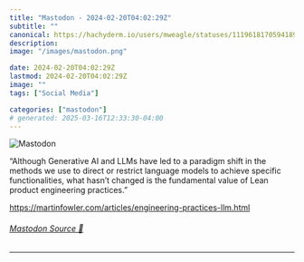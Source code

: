 ```yaml
---
title: "Mastodon - 2024-02-20T04:02:29Z"
subtitle: ""
canonical: https://hachyderm.io/users/mweagle/statuses/111961817059418973
description:
image: "/images/mastodon.png"

date: 2024-02-20T04:02:29Z
lastmod: 2024-02-20T04:02:29Z
image: ""
tags: ["Social Media"]

categories: ["mastodon"]
# generated: 2025-03-16T12:33:30-04:00
---
```

![Mastodon](/images/mastodon.png)

<p>“Although Generative AI and LLMs have led to a paradigm shift in the methods we use to direct or restrict language models to achieve specific functionalities, what hasn’t changed is the fundamental value of Lean product engineering practices.”</p><p><a href="https://martinfowler.com/articles/engineering-practices-llm.html" target="_blank" rel="nofollow noopener noreferrer" translate="no"><span class="invisible">https://</span><span class="ellipsis">martinfowler.com/articles/engi</span><span class="invisible">neering-practices-llm.html</span></a></p>


###### [Mastodon Source 🐘](https://hachyderm.io/@mweagle/111961817059418973)

___

